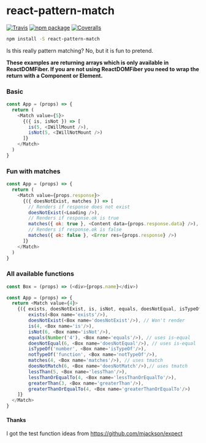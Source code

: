 # react-pattern-match

[![Travis][build-badge]][build]
[![npm package][npm-badge]][npm]
[![Coveralls][coveralls-badge]][coveralls]

```bash
npm install -S react-pattern-match
```

Is this really pattern matching? No, but it is fun to pretend.

**These examples are returning arrays which is only available in ReactDOMFiber. If you are not using ReactDOMFiber you need to wrap the return with a Component or Element.**

### Basic
```javascript
const App = (props) => {
  return (
    <Match value={5}>
      {({ is, isNot }) => [
        is(5, <IWillMount />),
        isNot(5, <IWillNotMount />)
      ]}
    </Match>
  )
}
```

### Fun with matches
```javascript
const App = (props) => {
  return ( 
    <Match value={props.response}>
      {({ doesNotExist, matches }) => [
        // Renders if response does not exist
        doesNotExist(<Loading />),
        // Renders if response.ok is true
        matches({ ok: true }, <Content data={props.response.data} />),
        // Renders if response.ok is false
        matches({ ok: false }, <Error res={props.response} />)
      ]}
    </Match>
  )
}
```

### All available functions
```javascript
const Box = (props) => (<div>{props.name}</div>)

const App = (props) => {
  return <Match value={4}>
    {({ exists, doesNotExist, is, isNot, equals, doesNotEqual, isTypeOf, notTypeOf, matches, doesNotMatch, lessThan, lessThanOrEqualTo, greaterThan, greaterThanOrEqualTo }) => [
        exists(<Box name='exists'/>),
        doesNotExist(<Box name='doesNotExist'/>), // Won't render
        is(4, <Box name='is'/>),
        isNot(6, <Box name='isNot'/>),
        equals(Number('4'), <Box name='equals'/>), // uses is-equal
        doesNotEqual(6, <Box name='doesNotEqual'/>), // uses is-equal
        isTypeOf('number', <Box name='isTypeOf'/>),
        notTypeOf('function', <Box name='notTypeOf'/>),
        matches(4, <Box name='matches'/>), // uses tmatch
        doesNotMatch(6, <Box name='doesNotMatch'/>),// uses tmatch
        lessThan(5, <Box name='lessThan'/>),
        lessThanOrEqualTo(4, <Box name='lessThanOrEqualTo'/>),
        greaterThan(3, <Box name='greaterThan'/>),
        greaterThanOrEqualTo(4, <Box name='greaterThanOrEqualTo'/>)
    ]}
  </Match>
}
```


#### Thanks
I got the test function ideas from https://github.com/mjackson/expect


[build-badge]: https://img.shields.io/travis/user/repo/master.png?style=flat-square
[build]: https://travis-ci.org/tkh44/react-pattern-match

[npm-badge]: https://img.shields.io/npm/v/npm-package.png?style=flat-square
[npm]: https://www.npmjs.org/package/react-pattern-match

[coveralls-badge]: https://img.shields.io/coveralls/user/repo/master.png?style=flat-square
[coveralls]: https://coveralls.io/github/tkh44/react-pattern-match
